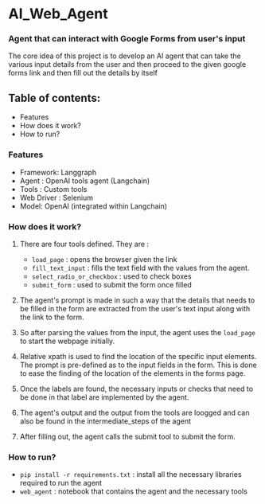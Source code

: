 # AI_Web_Agent
### Agent that can interact with Google Forms from user's input
The core idea of this project is to develop an AI agent that can take the various input details from the user and then proceed to the given google forms link and then fill out the details by itself

## Table of contents:
- Features
- How does it work?
- How to run?

### Features
- Framework: Langgraph
- Agent : OpenAI tools agent (Langchain)
- Tools : Custom tools
- Web Driver : Selenium
- Model: OpenAI (integrated within Langchain)

### How does it work?
1. There are four tools defined. They are :
     - `load_page` : opens the browser given the link
     - `fill_text_input` : fills the text field with the values from the agent.
     - `select_radio_or_checkbox` : used to check boxes
     - `submit_form` : used to submit the form once filled

2. The agent's prompt is made in such a way that the details that needs to be filled in the form are extracted from the user's text input along with the link to the form.
4. So after parsing the values from the input, the agent uses the `load_page` to start the webpage initially.
5. Relative xpath is used to find the location of the specific input elements. The prompt is pre-defined as to the input fields in the form. This is done to ease the finding of the location of the elements in the forms page.
6. Once the labels are found, the necessary inputs or checks that need to be done in that label are implemented by the agent.
7. The agent's output and the output from the tools are loogged and can also be found in the intermediate_steps of the agent
8. After filling out, the agent calls the submit tool to submit the form.

### How to run?
- `pip install -r requirements.txt` : install all the necessary libraries required to run the agent
- `web_agent` : notebook that contains the agent and the necessary tools
